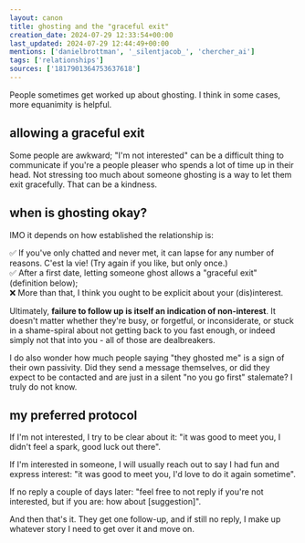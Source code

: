 ```yaml
---
layout: canon
title: ghosting and the "graceful exit"
creation_date: 2024-07-29 12:33:54+00:00
last_updated: 2024-07-29 12:44:49+00:00
mentions: ['danielbrottman', '_silentjacob_', 'chercher_ai']
tags: ['relationships']
sources: ['1817901364753637618']
---
```


People sometimes get worked up about ghosting. I think in some cases, more equanimity is helpful.

## allowing a graceful exit

Some people are awkward; "I'm not interested" can be a difficult thing to communicate if you're a people pleaser who spends a lot of time up in their head. Not stressing too much about someone ghosting is a way to let them exit gracefully. That can be a kindness.

## when is ghosting okay?

IMO it depends on how established the relationship is:

✅ If you've only chatted and never met, it can lapse for any number of reasons. C'est la vie! (Try again if you like, but only once.)  
✅ After a first date, letting someone ghost allows a "graceful exit" (definition below);  
❌ More than that, I think you ought to be explicit about your (dis)interest.

Ultimately, **failure to follow up is itself an indication of non-interest**. It doesn't matter whether they're busy, or forgetful, or inconsiderate, or stuck in a shame-spiral about not getting back to you fast enough, or indeed simply not that into you - all of those are dealbreakers.

I do also wonder how much people saying "they ghosted me" is a sign of their own passivity. Did they send a message themselves, or did they expect to be contacted and are just in a silent "no you go first" stalemate? I truly do not know.

## my preferred protocol

If I'm not interested, I try to be clear about it: "it was good to meet you, I didn't feel a spark, good luck out there".

If I'm interested in someone, I will usually reach out to say I had fun and express interest: "it was good to meet you, I'd love to do it again sometime".

If no reply a couple of days later: "feel free to not reply if you're not interested, but if you are: how about \[suggestion\]".

And then that's it. They get one follow-up, and if still no reply, I make up whatever story I need to get over it and move on.
